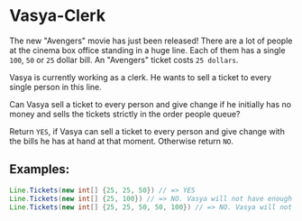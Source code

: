 # Vasya-Clerk
The new "Avengers" movie has just been released! There are a lot of people at the cinema box office standing in a huge line. Each of them has a single `100`, `50` or `25` dollar bill. An "Avengers" ticket costs `25 dollars`.

Vasya is currently working as a clerk. He wants to sell a ticket to every single person in this line.

Can Vasya sell a ticket to every person and give change if he initially has no money and sells the tickets strictly in the order people queue?

Return `YES`, if Vasya can sell a ticket to every person and give change with the bills he has at hand at that moment. Otherwise return `NO`.

## Examples:
```Java
Line.Tickets(new int[] {25, 25, 50}) // => YES 
Line.Tickets(new int[] {25, 100}) // => NO. Vasya will not have enough money to give change to 100 dollars
Line.Tickets(new int[] {25, 25, 50, 50, 100}) // => NO. Vasya will not have the right bills to give 75 dollars of change (you can't make two bills of 25 from one of 50)
```
